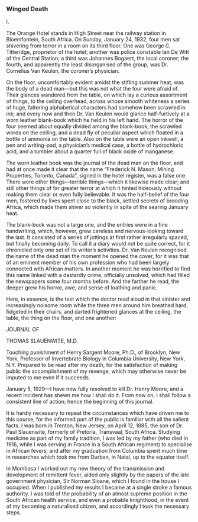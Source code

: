 ### Winged Death

I.

The Orange Hotel stands in High Street near the railway station in Bloemfontein, South Africa. On Sunday, January 24, 1932, four men sat shivering from terror in a room on its third floor. One was George C. Titteridge, proprietor of the hotel; another was police constable Ian De Witt of the Central Station; a third was Johannes Bogaert, the local coroner; the fourth, and apparently the least disorganised of the group, was Dr. Cornelius Van Keulen, the coroner’s physician.

On the floor, uncomfortably evident amidst the stifling summer heat, was the body of a dead man—but this was not what the four were afraid of. Their glances wandered from the table, on which lay a curious assortment of things, to the ceiling overhead, across whose smooth whiteness a series of huge, faltering alphabetical characters had somehow been scrawled in ink; and every now and then Dr. Van Keulen would glance half-furtively at a worn leather blank-book which he held in his left hand. The horror of the four seemed about equally divided among the blank-book, the scrawled words on the ceiling, and a dead fly of peculiar aspect which floated in a bottle of ammonia on the table. Also on the table were an open inkwell, a pen and writing-pad, a physician’s medical case, a bottle of hydrochloric acid, and a tumbler about a quarter full of black oxide of manganese.

The worn leather book was the journal of the dead man on the floor, and had at once made it clear that the name “Frederick N. Mason, Mining Properties, Toronto, Canada”, signed in the hotel register, was a false one. There were other things—terrible things—which it likewise made clear; and still other things of far greater terror at which it hinted hideously without making them clear or even fully believable. It was the half-belief of the four men, fostered by lives spent close to the black, settled secrets of brooding Africa, which made them shiver so violently in spite of the searing January heat.

The blank-book was not a large one, and the entries were in a fine handwriting, which, however, grew careless and nervous-looking toward the last. It consisted of a series of jottings at first rather irregularly spaced, but finally becoming daily. To call it a diary would not be quite correct, for it chronicled only one set of its writer’s activities. Dr. Van Keulen recognised the name of the dead man the moment he opened the cover, for it was that of an eminent member of his own profession who had been largely connected with African matters. In another moment he was horrified to find this name linked with a dastardly crime, officially unsolved, which had filled the newspapers some four months before. And the farther he read, the deeper grew his horror, awe, and sense of loathing and panic.

Here, in essence, is the text which the doctor read aloud in that sinister and increasingly noisome room while the three men around him breathed hard, fidgeted in their chairs, and darted frightened glances at the ceiling, the table, the thing on the floor, and one another:

JOURNAL OF

THOMAS SLAUENWITE, M.D.

Touching punishment of Henry Sargent Moore, Ph.D., of Brooklyn, New York, Professor of Invertebrate Biology in Columbia University, New York, N.Y. Prepared to be read after my death, for the satisfaction of making public the accomplishment of my revenge, which may otherwise never be imputed to me even if it succeeds.

January 5, 1929—I have now fully resolved to kill Dr. Henry Moore, and a recent incident has shewn me how I shall do it. From now on, I shall follow a consistent line of action; hence the beginning of this journal.

It is hardly necessary to repeat the circumstances which have driven me to this course, for the informed part of the public is familiar with all the salient facts. I was born in Trenton, New Jersey, on April 12, 1885, the son of Dr. Paul Slauenwite, formerly of Pretoria, Transvaal, South Africa. Studying medicine as part of my family tradition, I was led by my father (who died in 1916, while I was serving in France in a South African regiment) to specialise in African fevers; and after my graduation from Columbia spent much time in researches which took me from Durban, in Natal, up to the equator itself.

In Mombasa I worked out my new theory of the transmission and development of remittent fever, aided only slightly by the papers of the late government physician, Sir Norman Sloane, which I found in the house I occupied. When I published my results I became at a single stroke a famous authority. I was told of the probability of an almost supreme position in the South African health service, and even a probable knighthood, in the event of my becoming a naturalised citizen, and accordingly I took the necessary steps.